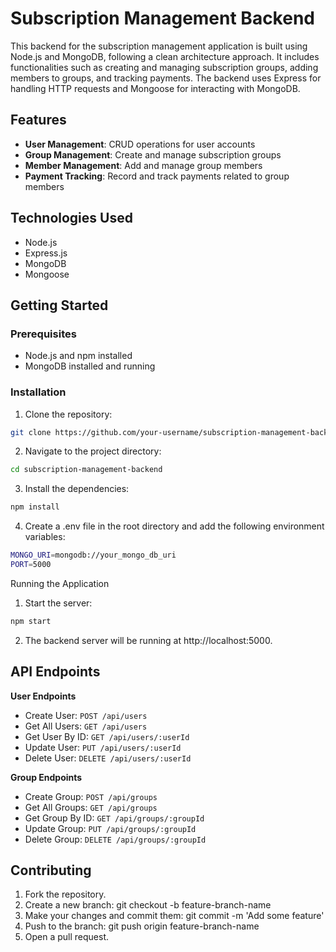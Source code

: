 # Subscription Management Backend

This backend for the subscription management application is built using Node.js and MongoDB, following a clean architecture approach. It includes functionalities such as creating and managing subscription groups, adding members to groups, and tracking payments. The backend uses Express for handling HTTP requests and Mongoose for interacting with MongoDB.

## Features

- **User Management**: CRUD operations for user accounts
- **Group Management**: Create and manage subscription groups
- **Member Management**: Add and manage group members
- **Payment Tracking**: Record and track payments related to group members

## Technologies Used

- Node.js
- Express.js
- MongoDB
- Mongoose

## Getting Started

### Prerequisites

- Node.js and npm installed
- MongoDB installed and running

### Installation

1. Clone the repository:

```bash
git clone https://github.com/your-username/subscription-management-backend.git
```
2. Navigate to the project directory:

```bash
cd subscription-management-backend
```

3. Install the dependencies:

```bash
npm install
```

4. Create a .env file in the root directory and add the following environment variables:

```bash
MONGO_URI=mongodb://your_mongo_db_uri
PORT=5000
```
Running the Application

1. Start the server:

```bash
npm start
```
2. The backend server will be running at http://localhost:5000.

## API Endpoints
**User Endpoints**
- Create User: `POST /api/users`
- Get All Users: `GET /api/users`
- Get User By ID: `GET /api/users/:userId`
- Update User: `PUT /api/users/:userId`
- Delete User: `DELETE /api/users/:userId`

**Group Endpoints**
- Create Group: `POST /api/groups`
- Get All Groups: `GET /api/groups`
- Get Group By ID: `GET /api/groups/:groupId`
- Update Group: `PUT /api/groups/:groupId`
- Delete Group: `DELETE /api/groups/:groupId`
## Contributing
1. Fork the repository.
2. Create a new branch: git checkout -b feature-branch-name
3. Make your changes and commit them: git commit -m 'Add some feature'
4. Push to the branch: git push origin feature-branch-name
5. Open a pull request.
